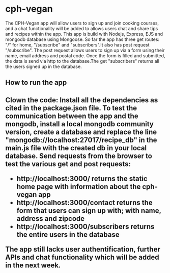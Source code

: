 # cph-vegan
The CPH-Vegan app will allow users to sign up and join cooking courses, and a chat functionality will be added to allows users chat and share tips and recipes within the app.
This app is build with Nodejs, Express, EJS and mongodb database using Mongoose. 
So far the app has three get routes: "/" for home, "/subscribe" and "subscribers".It also has post request "/subscribe".
The post request allows users to sign up via a form using their name, email address and postal code. Once the form is filled and submitted, the data is send via http to the database.The get "subscribers" returns all the users signed up in the database.

<h2>How to run the app<h2>

<p>Clown the code: Install all the dependencies as cited in the package.json file. To test the communication between the app and the mongodb, install a local mongodb community version, create a database and replace the line "mongodb://localhost:27017/recipe_db" in the main.js file with the created db in your local database. Send requests from the browser to test the various get and post requests: </p>

<ul>
  <li>http://localhost:3000/  returns the static home page with information about the cph-vegan app</li>
  <li>http://localhost:3000/contact returns the form that users can sign up with; with name, address and zipcode</li>
  <li>http://localhost:3000/subscribers returns the entire users in the database</li>
</ul>

<p>The app still lacks user authentification, further APIs and chat functionality which will be added in the next week.</p>


